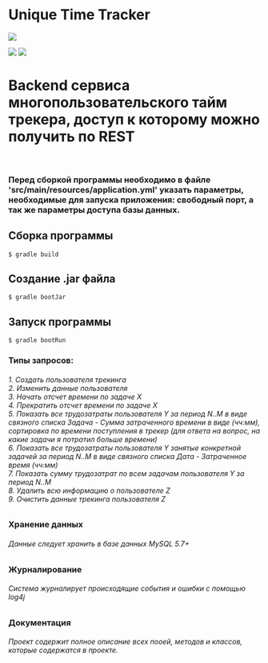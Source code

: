<h1>Unique Time Tracker</h1>
<p>
    <a>
        <img src="https://www.websparrow.org/wp-content/uploads/2019/08/spring.png">
    </a>
</p>
<a>
  <img src="https://camo.githubusercontent.com/417e7b5af4112c19772ec9e986c59e6076e4ad81/68747470733a2f2f63646e2e69636f6e73636f75742e636f6d2f69636f6e2f667265652f706e672d3235362f677261646c652d332d313137353032362e706e67">
</a>
<a>
  <img src="https://camo.githubusercontent.com/5c58a7bdd84854e504466628e57ff0ac3cd10d6e/68747470733a2f2f7777772e6d6174742d74686f726e746f6e2e6e65742f776f726470726573732f77702d636f6e74656e742f75706c6f6164732f30646437313933662d653734372d346131352d623739372d3831386239666163333635362d6d7973716c2e706e67">
</a> 


<h1>Backend сервиса многопользовательского тайм трекера, доступ к которому можно получить по REST</h1> <br>
<h3>Перед сборкой программы необходимо в файле 'src/main/resources/application.yml' указать параметры, необходимые для запуска приложения: свободный порт, а так же параметры доступа базы данных.</h3>
<h2>Сборка программы</h2>
  <pre><code>$ gradle build</code></pre>
<h2>Создание .jar файла</h2>
  <pre><code>$ gradle bootJar</code></pre>
<h2>Запуск программы</h2>
  <pre><code>$ gradle bootRun</code></pre>
<h3>Типы запросов:</h3>
<h6>    1. Создать пользователя трекинга <br>
        2. Изменить данные пользователя <br>
        3. Начать отсчет времени по задаче Х <br>
        4. Прекратить отсчет времени по задаче Х <br>
        5. Показать все трудозатраты пользователя Y за период N..M в виде связного списка Задача - Сумма затраченного времени в виде (чч:мм), сортировка по времени поступления в трекер (для ответа на вопрос, на какие задачи я потратил больше времени) <br>
        6. Показать все трудозатраты пользователя Y занятые конкретной задачей за период N..M в виде связного списка Дата - Затраченное время (чч:мм) <br>
        7. Показать сумму трудозатрат по всем задачам пользователя Y за период N..M <br>
        8. Удалить всю информацию о пользователе Z <br>
        9. Очистить данные трекинга пользователя Z <br>
</h6>
<h3>Хранение данных</h3>
<h6>Данные следует хранить в базе данных MySQL 5.7+</h6>
<h3>Журналирование</h3>
<h6>Система журналирует происходящие события и ошибки с помощью log4j</h6>
<h3>Документация</h3>
<h6>Проект содержит полное описание всех пооей, методов и классов, которые содержатся в проекте.</h6>